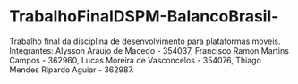 # TrabalhoFinalDSPM-BalancoBrasil-
Trabalho final da disciplina de desenvolvimento para plataformas moveis. Integrantes: Alysson Aráujo de Macedo - 354037, Francisco Ramon Martins Campos - 362960, Lucas Moreira de Vasconcelos - 354076, Thiago Mendes Ripardo Aguiar - 362987.

